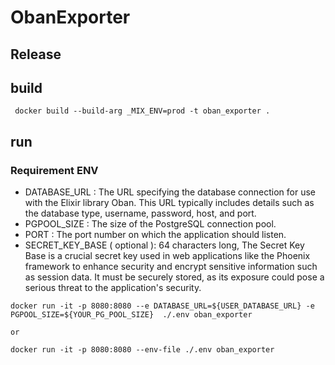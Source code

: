 # ObanExporter

## Release

## build

```
 docker build --build-arg _MIX_ENV=prod -t oban_exporter .
```

## run

### Requirement ENV

- DATABASE_URL : The URL specifying the database connection for use with the Elixir library Oban. This URL typically includes details such as the database type, username, password, host, and port.
- PGPOOL_SIZE : The size of the PostgreSQL connection pool.
- PORT : The port number on which the application should listen.
- SECRET_KEY_BASE ( optional ): 64 characters long, The Secret Key Base is a crucial secret key used in web applications like the Phoenix framework to enhance security and encrypt sensitive information such as session data. It must be securely stored, as its exposure could pose a serious threat to the application's security.

```
docker run -it -p 8080:8080 --e DATABASE_URL=${USER_DATABASE_URL} -e PGPOOL_SIZE=${YOUR_PG_POOL_SIZE}  ./.env oban_exporter

or

docker run -it -p 8080:8080 --env-file ./.env oban_exporter
```